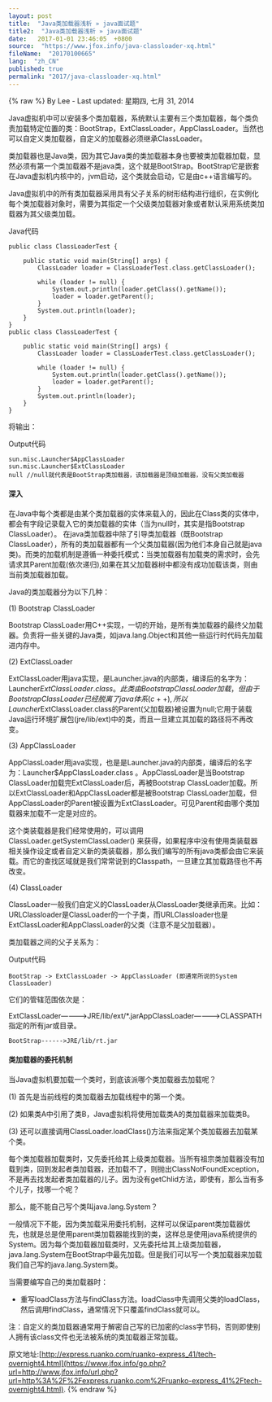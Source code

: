 ```yaml
---
layout: post
title:  "Java类加载器浅析 » java面试题"
title2:  "Java类加载器浅析 » java面试题"
date:   2017-01-01 23:46:05  +0800
source:  "https://www.jfox.info/java-classloader-xq.html"
fileName:  "20170100665"
lang:  "zh_CN"
published: true
permalink: "2017/java-classloader-xq.html"
---
```

{% raw %}
By Lee - Last updated: 星期四, 七月 31, 2014

Java虚拟机中可以安装多个类加载器，系统默认主要有三个类加载器，每个类负责加载特定位置的类：BootStrap，ExtClassLoader，AppClassLoader。当然也可以自定义类加载器，自定义的加载器必须继承ClassLoader。

类加载器也是Java类，因为其它Java类的类加载器本身也要被类加载器加载，显然必须有第一个类加载器不是java类，这个就是BootStrap。BootStrap它是嵌套在Java虚拟机内核中的，jvm启动，这个类就会启动，它是由c++语言编写的。

Java虚拟机中的所有类加载器采用具有父子关系的树形结构进行组织，在实例化每个类加载器对象时，需要为其指定一个父级类加载器对象或者默认采用系统类加载器为其父级类加载。

Java代码

    public class ClassLoaderTest {   
      
        public static void main(String[] args) {   
            ClassLoader loader = ClassLoaderTest.class.getClassLoader();   
      
            while (loader != null) {   
                System.out.println(loader.getClass().getName());   
                loader = loader.getParent();   
            }   
            System.out.println(loader);   
        }   
    }  
    public class ClassLoaderTest {
    
        public static void main(String[] args) {
            ClassLoader loader = ClassLoaderTest.class.getClassLoader();
    
            while (loader != null) {
                System.out.println(loader.getClass().getName());
                loader = loader.getParent();
            }
            System.out.println(loader);
        }
    } 
    

将输出：

Output代码

    sun.misc.Launcher$AppClassLoader   
    sun.misc.Launcher$ExtClassLoader   
    null //null就代表是BootStrap类加载器，该加载器是顶级加载器，没有父类加载器  
    

#### 深入

在Java中每个类都是由某个类加载器的实体来载入的，因此在Class类的实体中，都会有字段记录载入它的类加载器的实体（当为null时，其实是指Bootstrap ClassLoader）。 在java类加载器中除了引导类加载器（既Bootstrap ClassLoader），所有的类加载器都有一个父类加载器(因为他们本身自己就是java类)。而类的加载机制是遵循一种委托模式：当类加载器有加载类的需求时，会先请求其Parent加载(依次递归),如果在其父加载器树中都没有成功加载该类，则由当前类加载器加载。

Java的类加载器分为以下几种：

(1) Bootstrap ClassLoader

Bootstrap ClassLoader用C++实现，一切的开始，是所有类加载器的最终父加载器。负责将一些关键的Java类，如java.lang.Object和其他一些运行时代码先加载进内存中。

(2) ExtClassLoader

ExtClassLoader用java实现，是Launcher.java的内部类，编译后的名字为：Launcher$ExtClassLoader.class 。此类由Bootstrap ClassLoader加载，但由于Bootstrap ClassLoader已经脱离了java体系(c++),所以Launcher$ExtClassLoader.class的Parent(父加载器)被设置为null;它用于装载Java运行环境扩展包(jre/lib/ext)中的类，而且一旦建立其加载的路径将不再改变。

(3) AppClassLoader

AppClassLoader用java实现，也是是Launcher.java的内部类，编译后的名字为：Launcher$AppClassLoader.class 。AppClassLoader是当Bootstrap ClassLoader加载完ExtClassLoader后，再被Bootstrap ClassLoader加载。所以ExtClassLoader和AppClassLoader都是被Bootstrap ClassLoader加载，但AppClassLoader的Parent被设置为ExtClassLoader。可见Parent和由哪个类加载器来加载不一定是对应的。

这个类装载器是我们经常使用的，可以调用ClassLoader.getSystemClassLoader() 来获得，如果程序中没有使用类装载器相关操作设定或者自定义新的类装载器，那么我们编写的所有java类都会由它来装载。而它的查找区域就是我们常常说到的Classpath，一旦建立其加载路径也不再改变。

(4) ClassLoader

ClassLoader一般我们自定义的ClassLoader从ClassLoader类继承而来。比如：URLClassloader是ClassLoader的一个子类，而URLClassloader也是ExtClassLoader和AppClassLoader的父类（注意不是父加载器）。

类加载器之间的父子关系为：

Output代码

    BootStrap -> ExtClassLoader -> AppClassLoader (即通常所说的System ClassLoader)  

它们的管辖范围依次是：

ExtClassLoader———->JRE/lib/ext/*.jarAppClassLoader———->CLASSPATH指定的所有jar或目录。 

    BootStrap------>JRE/lib/rt.jar 

#### 类加载器的委托机制

当Java虚拟机要加载一个类时，到底该派哪个类加载器去加载呢？

(1) 首先是当前线程的类加载器去加载线程中的第一个类。

(2) 如果类A中引用了类B，Java虚拟机将使用加载类A的类加载器来加载类B。

(3) 还可以直接调用ClassLoader.loadClass()方法来指定某个类加载器去加载某个类。

每个类加载器加载类时，又先委托给其上级类加载器。当所有祖宗类加载器没有加载到类，回到发起者类加载器，还加载不了，则抛出ClassNotFoundException，不是再去找发起者类加载器的儿子。因为没有getChlid方法，即使有，那么当有多个儿子，找哪一个呢？

那么，能不能自己写个类叫java.lang.System？

一般情况下不能，因为类加载采用委托机制，这样可以保证parent类加载器优先，也就是总是使用parent类加载器能找到的类，这样总是使用java系统提供的System。因为每个类加载器加载类时，又先委托给其上级类加载器，java.lang.System在BootStrap中最先加载。但是我们可以写一个类加载器来加载我们自己写的java.lang.System类。

当需要编写自己的类加载器时：

- 重写loadClass方法与findClass方法。loadClass中先调用父类的loadClass，然后调用findClass，通常情况下只覆盖findClass就可以。

注：自定义的类加载器通常用于解密自己写的已加密的class字节码，否则即使别人拥有该class文件也无法被系统的类加载器正常加载。

原文地址:[http://express.ruanko.com/ruanko-express_41/tech-overnight4.html](https://www.jfox.info/go.php?url=http://www.jfox.info/url.php?url=http%3A%2F%2Fexpress.ruanko.com%2Fruanko-express_41%2Ftech-overnight4.html).
{% endraw %}
